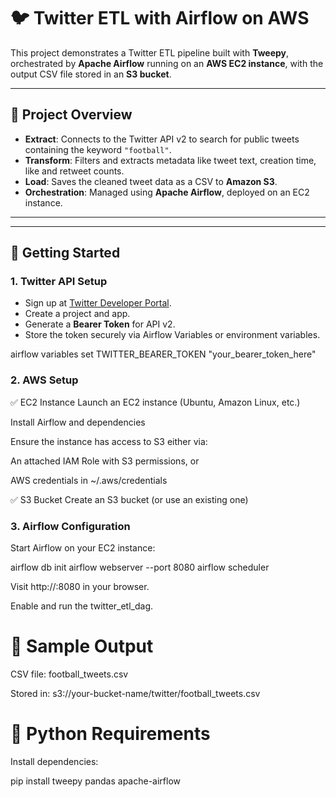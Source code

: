 # 🐦 Twitter ETL with Airflow on AWS

This project demonstrates a Twitter ETL pipeline built with **Tweepy**, orchestrated by **Apache Airflow** running on an **AWS EC2 instance**, with the output CSV file stored in an **S3 bucket**.

---

## 📌 Project Overview

- **Extract**: Connects to the Twitter API v2 to search for public tweets containing the keyword `"football"`.
- **Transform**: Filters and extracts metadata like tweet text, creation time, like and retweet counts.
- **Load**: Saves the cleaned tweet data as a CSV to **Amazon S3**.
- **Orchestration**: Managed using **Apache Airflow**, deployed on an EC2 instance.

---


---

## 🚀 Getting Started

### 1. Twitter API Setup

- Sign up at [Twitter Developer Portal](https://developer.x.com/en/portal/dashboard).
- Create a project and app.
- Generate a **Bearer Token** for API v2.
- Store the token securely via Airflow Variables or environment variables.

airflow variables set TWITTER_BEARER_TOKEN "your_bearer_token_here"

### 2. AWS Setup

✅ EC2 Instance
Launch an EC2 instance (Ubuntu, Amazon Linux, etc.)

Install Airflow and dependencies

Ensure the instance has access to S3 either via:

An attached IAM Role with S3 permissions, or

AWS credentials in ~/.aws/credentials

✅ S3 Bucket
Create an S3 bucket (or use an existing one)

### 3. Airflow Configuration

Start Airflow on your EC2 instance:

airflow db init
airflow webserver --port 8080
airflow scheduler

Visit http://<EC2-public-IP>:8080 in your browser.

Enable and run the twitter_etl_dag.

# 🧾 Sample Output

CSV file: football_tweets.csv

Stored in: s3://your-bucket-name/twitter/football_tweets.csv

# 🐍 Python Requirements

Install dependencies:

pip install tweepy pandas apache-airflow
